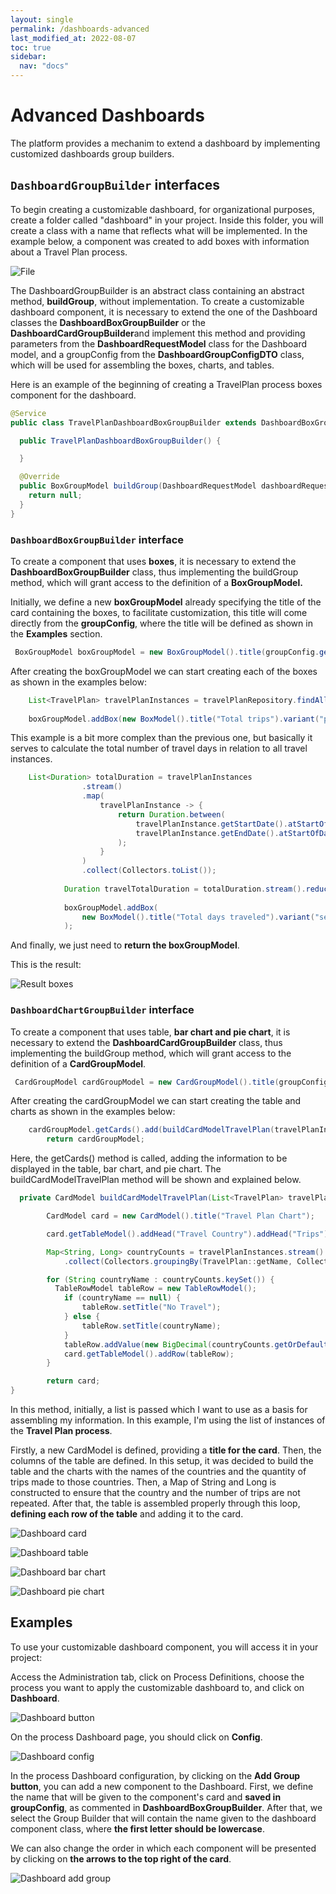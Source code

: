 ```yaml
---
layout: single
permalink: /dashboards-advanced
last_modified_at: 2022-08-07
toc: true
sidebar:
  nav: "docs"
---
```


# Advanced Dashboards

The platform provides a mechanim to extend a dashboard by implementing customized dashboards group builders.

## `DashboardGroupBuilder` interfaces

To begin creating a customizable dashboard, for organizational purposes, create a folder called "dashboard" in your project. Inside this folder, you will create a class with a name that reflects what will be implemented. In the example below, a component was created to add boxes with information about a Travel Plan process.

![File](assets/images/dashboard-advanced/pasta-dashboard.png)

The DashboardGroupBuilder is an abstract class containing an abstract method, <b>buildGroup</b>, without implementation. To create a customizable dashboard component, it is necessary to extend the one of the Dashboard classes the <b>DashboardBoxGroupBuilder</b> or the <b>DashboardCardGroupBuilder</b>and implement this method and providing parameters from the <b>DashboardRequestModel</b> class for the Dashboard model, and a groupConfig from the <b>DashboardGroupConfigDTO</b> class, which will be used for assembling the boxes, charts, and tables.

Here is an example of the beginning of creating a TravelPlan process boxes component for the dashboard.

```java
@Service
public class TravelPlanDashboardBoxGroupBuilder extends DashboardBoxGroupBuilder {

  public TravelPlanDashboardBoxGroupBuilder() {

  }

  @Override
  public BoxGroupModel buildGroup(DashboardRequestModel dashboardRequestModel, DashboardGroupConfigDTO dashboardGroupConfigDTO) {
    return null;
  }
}
```

### `DashboardBoxGroupBuilder` interface

To create a component that uses <b>boxes</b>, it is necessary to extend the <b>DashboardBoxGroupBuilder</b> class, thus implementing the buildGroup method, which will grant access to the definition of a <b>BoxGroupModel.</b>

Initially, we define a new <b>boxGroupModel</b> already specifying the title of the card containing the boxes, to facilitate customization, this title will come directly from the <b>groupConfig</b>, where the title will be defined as shown in the <b>Examples</b> section.

```java
 BoxGroupModel boxGroupModel = new BoxGroupModel().title(groupConfig.getTitle());
```

After creating the boxGroupModel we can start creating each of the boxes as shown in the examples below:

```java
    List<TravelPlan> travelPlanInstances = travelPlanRepository.findAll();
        
    boxGroupModel.addBox(new BoxModel().title("Total trips").variant("primary").value(String.valueOf(travelPlanInstances.size())));
```

This example is a bit more complex than the previous one, but basically it serves to calculate the total number of travel days in relation to all travel instances.

```java
    List<Duration> totalDuration = travelPlanInstances
                .stream()
                .map(
                    travelPlanInstance -> {
                        return Duration.between(
                            travelPlanInstance.getStartDate().atStartOfDay(),
                            travelPlanInstance.getEndDate().atStartOfDay()
                        );
                    }
                )
                .collect(Collectors.toList());
    
            Duration travelTotalDuration = totalDuration.stream().reduce(Duration.ZERO, Duration::plus);
    
            boxGroupModel.addBox(
                new BoxModel().title("Total days traveled").variant("secondary").value(String.valueOf(travelTotalDuration.toDays()))
            );
```

And finally, we just need to <b>return the boxGroupModel</b>.

This is the result:

![Result boxes](assets/images/dashboard-advanced/dashboard-advanced-box.png)

### `DashboardChartGroupBuilder` interface

To create a component that uses table, <b>bar chart and pie chart</b>, it is necessary to extend the <b>DashboardCardGroupBuilder</b> class, thus implementing the buildGroup method, which will grant access to the definition of a <b>CardGroupModel</b>.

```java
 CardGroupModel cardGroupModel = new CardGroupModel().title(groupConfig.getTitle());
```

After creating the cardGroupModel we can start creating the table and charts as shown in the examples below:

```java
    cardGroupModel.getCards().add(buildCardModelTravelPlan(travelPlanInstances));
        return cardGroupModel;
```

Here, the getCards() method is called, adding the information to be displayed in the table, bar chart, and pie chart. The buildCardModelTravelPlan method will be shown and explained below.

```java
  private CardModel buildCardModelTravelPlan(List<TravelPlan> travelPlanInstances){

        CardModel card = new CardModel().title("Travel Plan Chart");

        card.getTableModel().addHead("Travel Country").addHead("Trips");

        Map<String, Long> countryCounts = travelPlanInstances.stream()
            .collect(Collectors.groupingBy(TravelPlan::getName, Collectors.counting()));

        for (String countryName : countryCounts.keySet()) {
          TableRowModel tableRow = new TableRowModel();
            if (countryName == null) {
                tableRow.setTitle("No Travel");
            } else {
                tableRow.setTitle(countryName);
            }
            tableRow.addValue(new BigDecimal(countryCounts.getOrDefault(countryName, 0L)));
            card.getTableModel().addRow(tableRow);
        }

        return card;
}
```

In this method, initially, a list is passed which I want to use as a basis for assembling my information. In this example, I'm using the list of instances of the <b>Travel Plan process</b>.

Firstly, a new CardModel is defined, providing a <b>title for the card</b>. Then, the columns of the table are defined. In this setup, it was decided to build the table and the charts with the names of the countries and the quantity of trips made to those countries. Then, a Map of String and Long is constructed to ensure that the country and the number of trips are not repeated. After that, the table is assembled properly through this loop, <b>defining each row of the table</b> and adding it to the card.

![Dashboard card](assets/images/dashboard-advanced/dashboard-advanced-chart.png)

![Dashboard table](assets/images/dashboard-advanced/dashboard-advanced-chart-table.png)

![Dashboard bar chart](assets/images/dashboard-advanced/dashboard-advanced-bar-chart.png)

![Dashboard pie chart](assets/images/dashboard-advanced/dashboard-advanced-pie-chart.png)

## Examples

To use your customizable dashboard component, you will access it in your project:

Access the Administration tab, click on Process Definitions, choose the process you want to apply the customizable dashboard to, and click on <b>Dashboard</b>.

![Dashboard button](assets/images/dashboard-advanced/dashboard-process-definition.png)

On the process Dashboard page, you should click on <b>Config</b>.

![Dashboard config](assets/images/dashboard-advanced/dashboard-advanced-config.png)

In the process Dashboard configuration, by clicking on the <b>Add Group button</b>, you can add a new component to the Dashboard. First, we define the name that will be given to the component's card and <b>saved in groupConfig</b>, as commented in <b>DashboardBoxGroupBuilder</b>. After that, we select the Group Builder that will contain the name given to the dashboard component class, where <b>the first letter should be lowercase</b>.

We can also change the order in which each component will be presented by clicking on <b>the arrows to the top right of the card</b>.

![Dashboard add group](assets/images/dashboard-advanced/dashboard-advanced-add-component.png)





